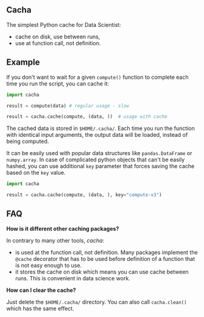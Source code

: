 ## Cacha

The simplest Python cache for Data Scientist:

- cache on disk, use between runs,
- use at function call, not definition.

## Example

If you don't want to wait for a given `compute()` function to complete
each time you run the script, you can cache it:

```python
import cacha

result = compute(data) # regular usage - slow

result = cacha.cache(compute, (data, ))  # usage with cache

```

The cached data is stored in `$HOME/.cacha/`. Each time you run the
function with identical input arguments, the output data will be loaded,
instead of being computed.

It can be easily used with popular data structures like `pandas.DataFrame` or
`numpy.array`. In case of complicated python objects that can't be easily
hashed, you can use additional `key` parameter that forces saving the cache
based on the `key` value.

```python
import cacha

result = cacha.cache(compute, (data, ), key="compute-v3")

```

## FAQ

**How is it different other caching packages?**

In contrary to many other tools, _cacha_:

- is used at the function call, not definition. Many packages implement
  the `@cache` decorator that has to be used before definition of
  a function that is not easy enough to use.
- it stores the cache on disk which means you can use cache between runs.
  This is convenient in data science work.

**How can I clear the cache?**

Just delete the `$HOME/.cacha/` directory. You can also call `cacha.clean()`
which has the same effect.

